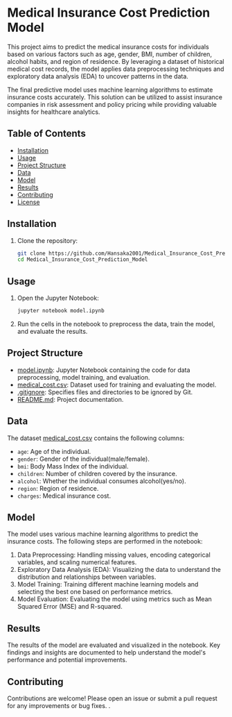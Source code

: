 # Medical Insurance Cost Prediction Model

This project aims to predict the medical insurance costs for individuals based on various factors such as age, gender, BMI, number of children, alcohol habits, and region of residence. By leveraging a dataset of historical medical cost records, the model applies data preprocessing techniques and exploratory data analysis (EDA) to uncover patterns in the data.

The final predictive model uses machine learning algorithms to estimate insurance costs accurately. This solution can be utilized to assist insurance companies in risk assessment and policy pricing while providing valuable insights for healthcare analytics.

## Table of Contents

- [Installation](#installation)
- [Usage](#usage)
- [Project Structure](#project-structure)
- [Data](#data)
- [Model](#model)
- [Results](#results)
- [Contributing](#contributing)
- [License](#license)

## Installation

1. Clone the repository:
    ```sh
    git clone https://github.com/Hansaka2001/Medical_Insurance_Cost_Prediction_Model.git
    cd Medical_Insurance_Cost_Prediction_Model
    ```

## Usage

1. Open the Jupyter Notebook:
    ```sh
    jupyter notebook model.ipynb
    ```

2. Run the cells in the notebook to preprocess the data, train the model, and evaluate the results.

## Project Structure

- [model.ipynb](http://_vscodecontentref_/0): Jupyter Notebook containing the code for data preprocessing, model training, and evaluation.
- [medical_cost.csv](http://_vscodecontentref_/1): Dataset used for training and evaluating the model.
- [.gitignore](http://_vscodecontentref_/2): Specifies files and directories to be ignored by Git.
- [README.md](http://_vscodecontentref_/3): Project documentation.

## Data

The dataset [medical_cost.csv](http://_vscodecontentref_/4) contains the following columns:
- `age`: Age of the individual.
- `gender`: Gender of the individual(male/female).
- `bmi`: Body Mass Index of the individual.
- `children`: Number of children covered by the insurance.
- `alcohol`: Whether the individual consumes alcohol(yes/no).
- `region`: Region of residence.
- `charges`: Medical insurance cost.

## Model

The model uses various machine learning algorithms to predict the insurance costs. The following steps are performed in the notebook:
1. Data Preprocessing: Handling missing values, encoding categorical variables, and scaling numerical features.
2. Exploratory Data Analysis (EDA): Visualizing the data to understand the distribution and relationships between variables.
3. Model Training: Training different machine learning models and selecting the best one based on performance metrics.
4. Model Evaluation: Evaluating the model using metrics such as Mean Squared Error (MSE) and R-squared.

## Results

The results of the model are evaluated and visualized in the notebook. Key findings and insights are documented to help understand the model's performance and potential improvements.

## Contributing

Contributions are welcome! Please open an issue or submit a pull request for any improvements or bug fixes.
.